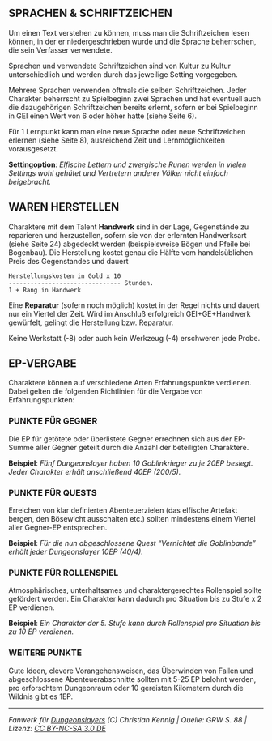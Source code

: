 ## SPRACHEN & SCHRIFTZEICHEN

Um einen Text verstehen zu können, muss man die Schriftzeichen lesen können, in der er niedergeschrieben wurde und die Sprache beherrschen, die sein Verfasser verwendete.

Sprachen und verwendete Schriftzeichen sind von Kultur zu Kultur unterschiedlich und werden durch das jeweilige Setting vorgegeben.

Mehrere Sprachen verwenden oftmals die selben Schriftzeichen. Jeder Charakter beherrscht zu Spielbeginn zwei Sprachen und hat eventuell auch die dazugehörigen Schriftzeichen bereits erlernt, sofern er bei Spielbeginn in GEI einen Wert von 6 oder höher hatte (siehe Seite 6).

Für 1 Lernpunkt kann man eine neue Sprache oder neue Schriftzeichen erlernen
(siehe Seite 8), ausreichend Zeit und Lernmöglichkeiten vorausgesetzt.

**Settingoption**:
_Elfische Lettern und zwergische Runen werden in vielen Settings wohl gehütet und Vertretern anderer Völker nicht einfach beigebracht._

## WAREN HERSTELLEN

Charaktere mit dem Talent **Handwerk** sind in der Lage, Gegenstände zu reparieren und herzustellen, sofern sie von der erlernten Handwerksart (siehe Seite 24) abgedeckt werden (beispielsweise Bögen und Pfeile bei Bogenbau). Die Herstellung kostet genau die Hälfte vom handelsüblichen Preis des Gegenstandes und dauert

    Herstellungskosten in Gold x 10
    ------------------------------- Stunden.
    1 + Rang in Handwerk

Eine **Reparatur** (sofern noch möglich) kostet in der Regel nichts und dauert nur ein Viertel der Zeit. Wird im Anschluß erfolgreich GEI+GE+Handwerk gewürfelt, gelingt die Herstellung bzw. Reparatur.

Keine Werkstatt (-8) oder auch kein Werkzeug (-4) erschweren jede Probe.

## EP-VERGABE

Charaktere können auf verschiedene Arten Erfahrungspunkte verdienen. Dabei gelten die folgenden Richtlinien für die Vergabe von Erfahrungspunkten:

### PUNKTE FÜR GEGNER

Die EP für getötete oder überlistete Gegner errechnen sich aus der EP-Summe aller Gegner geteilt durch die Anzahl der beteiligten Charaktere.

**Beispiel**: _Fünf Dungeonslayer haben 10 Goblinkrieger zu je 20EP besiegt. Jeder Charakter erhält anschließend 40EP (200/5)._

### PUNKTE FÜR QUESTS

Erreichen von klar definierten Abenteuerzielen (das elfische Artefakt bergen, den Bösewicht ausschalten etc.) sollten mindestens einem Viertel aller Gegner-EP entsprechen.

**Beispiel**: _Für die nun abgeschlossene Quest “Vernichtet die Goblinbande” erhält jeder Dungeonslayer 10EP (40/4)._

### PUNKTE FÜR ROLLENSPIEL

Atmosphärisches, unterhaltsames und charaktergerechtes Rollenspiel sollte gefördert werden. Ein Charakter kann dadurch pro Situation bis zu Stufe x 2 EP verdienen.

**Beispiel**: _Ein Charakter der 5. Stufe kann durch Rollenspiel pro Situation bis zu 10 EP verdienen._

### WEITERE PUNKTE

Gute Ideen, clevere Vorangehensweisen, das Überwinden von Fallen und abgeschlossene Abenteuerabschnitte sollten mit 5-25 EP belohnt werden, pro erforschtem Dungeonraum oder 10 gereisten Kilometern durch die Wildnis gibt es 1EP.

---

_Fanwerk für [Dungeonslayers](https://www.dungeonslayers.net/) (C) Christian Kennig | Quelle: GRW S. 88 | Lizenz: [CC BY-NC-SA 3.0 DE](https://creativecommons.org/licenses/by-nc-sa/3.0/de/)_

